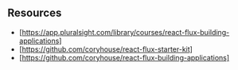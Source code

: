 ## Resources

* [https://app.pluralsight.com/library/courses/react-flux-building-applications]
* [https://github.com/coryhouse/react-flux-starter-kit]
* [https://github.com/coryhouse/react-flux-building-applications]